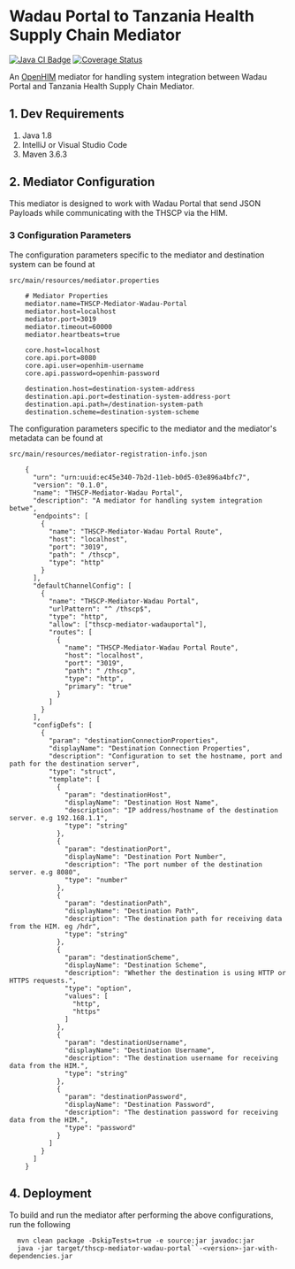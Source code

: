 # Wadau Portal to Tanzania Health Supply Chain Mediator


[![Java CI Badge](https://github.com/SoftmedTanzania/thscp-mediator-epicor/workflows/Java%20CI%20with%20Maven/badge.svg)](https://github.com/SoftmedTanzania/thscp-mediator-epicor/actions?query=workflow%3A%22Java+CI+with+Maven%22)
[![Coverage Status](https://coveralls.io/repos/github/SoftmedTanzania/thscp-mediator-epicor/badge.svg?branch=development)](https://coveralls.io/github/SoftmedTanzania/thscp-mediator-epicor?branch=development)

An [OpenHIM](http://openhim.org/) mediator for handling system integration between Wadau Portal and Tanzania Health Supply Chain Mediator.

## 1. Dev Requirements

1. Java 1.8
2. IntelliJ or Visual Studio Code
3. Maven 3.6.3

## 2. Mediator Configuration

This mediator is designed to work with Wadau Portal that send JSON Payloads while communicating with the THSCP via the HIM.

### 3 Configuration Parameters

The configuration parameters specific to the mediator and destination system can be found at

`src/main/resources/mediator.properties`

```
    # Mediator Properties
    mediator.name=THSCP-Mediator-Wadau-Portal
    mediator.host=localhost
    mediator.port=3019
    mediator.timeout=60000
    mediator.heartbeats=true
    
    core.host=localhost
    core.api.port=8080
    core.api.user=openhim-username
    core.api.password=openhim-password
    
    destination.host=destination-system-address
    destination.api.port=destination-system-address-port
    destination.api.path=/destination-system-path
    destination.scheme=destination-system-scheme
```

The configuration parameters specific to the mediator and the mediator's metadata can be found at

`src/main/resources/mediator-registration-info.json`

```
    {
      "urn": "urn:uuid:ec45e340-7b2d-11eb-b0d5-03e896a4bfc7",
      "version": "0.1.0",
      "name": "THSCP-Mediator-Wadau Portal",
      "description": "A mediator for handling system integration betwe",
      "endpoints": [
        {
          "name": "THSCP-Mediator-Wadau Portal Route",
          "host": "localhost",
          "port": "3019",
          "path": " /thscp",
          "type": "http"
        }
      ],
      "defaultChannelConfig": [
        {
          "name": "THSCP-Mediator-Wadau Portal",
          "urlPattern": "^ /thscp$",
          "type": "http",
          "allow": ["thscp-mediator-wadauportal"],
          "routes": [
            {
              "name": "THSCP-Mediator-Wadau Portal Route",
              "host": "localhost",
              "port": "3019",
              "path": " /thscp",
              "type": "http",
              "primary": "true"
            }
          ]
        }
      ],
      "configDefs": [
        {
          "param": "destinationConnectionProperties",
          "displayName": "Destination Connection Properties",
          "description": "Configuration to set the hostname, port and path for the destination server",
          "type": "struct",
          "template": [
            {
              "param": "destinationHost",
              "displayName": "Destination Host Name",
              "description": "IP address/hostname of the destination server. e.g 192.168.1.1",
              "type": "string"
            },
            {
              "param": "destinationPort",
              "displayName": "Destination Port Number",
              "description": "The port number of the destination server. e.g 8080",
              "type": "number"
            },
            {
              "param": "destinationPath",
              "displayName": "Destination Path",
              "description": "The destination path for receiving data from the HIM. eg /hdr",
              "type": "string"
            },
            {
              "param": "destinationScheme",
              "displayName": "Destination Scheme",
              "description": "Whether the destination is using HTTP or HTTPS requests.",
              "type": "option",
              "values": [
                "http",
                "https"
              ]
            },
            {
              "param": "destinationUsername",
              "displayName": "Destination Username",
              "description": "The destination username for receiving data from the HIM.",
              "type": "string"
            },
            {
              "param": "destinationPassword",
              "displayName": "Destination Password",
              "description": "The destination password for receiving data from the HIM.",
              "type": "password"
            }
          ]
        }
      ]
    }
```

## 4. Deployment

To build and run the mediator after performing the above configurations, run the following

```
  mvn clean package -DskipTests=true -e source:jar javadoc:jar
  java -jar target/thscp-mediator-wadau-portal``-<version>-jar-with-dependencies.jar
```
